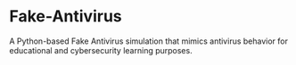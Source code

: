 # Fake-Antivirus
A Python-based Fake Antivirus simulation that mimics antivirus behavior for educational and cybersecurity learning purposes.
